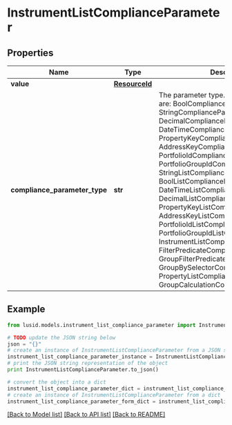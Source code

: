 # InstrumentListComplianceParameter


## Properties
Name | Type | Description | Notes
------------ | ------------- | ------------- | -------------
**value** | [**ResourceId**](ResourceId.md) |  | 
**compliance_parameter_type** | **str** | The parameter type. The available values are: BoolComplianceParameter, StringComplianceParameter, DecimalComplianceParameter, DateTimeComplianceParameter, PropertyKeyComplianceParameter, AddressKeyComplianceParameter, PortfolioIdComplianceParameter, PortfolioGroupIdComplianceParameter, StringListComplianceParameter, BoolListComplianceParameter, DateTimeListComplianceParameter, DecimalListComplianceParameter, PropertyKeyListComplianceParameter, AddressKeyListComplianceParameter, PortfolioIdListComplianceParameter, PortfolioGroupIdListComplianceParameter, InstrumentListComplianceParameter, FilterPredicateComplianceParameter, GroupFilterPredicateComplianceParameter, GroupBySelectorComplianceParameter, PropertyListComplianceParameter, GroupCalculationComplianceParameter | 

## Example

```python
from lusid.models.instrument_list_compliance_parameter import InstrumentListComplianceParameter

# TODO update the JSON string below
json = "{}"
# create an instance of InstrumentListComplianceParameter from a JSON string
instrument_list_compliance_parameter_instance = InstrumentListComplianceParameter.from_json(json)
# print the JSON string representation of the object
print InstrumentListComplianceParameter.to_json()

# convert the object into a dict
instrument_list_compliance_parameter_dict = instrument_list_compliance_parameter_instance.to_dict()
# create an instance of InstrumentListComplianceParameter from a dict
instrument_list_compliance_parameter_form_dict = instrument_list_compliance_parameter.from_dict(instrument_list_compliance_parameter_dict)
```
[[Back to Model list]](../README.md#documentation-for-models) [[Back to API list]](../README.md#documentation-for-api-endpoints) [[Back to README]](../README.md)


